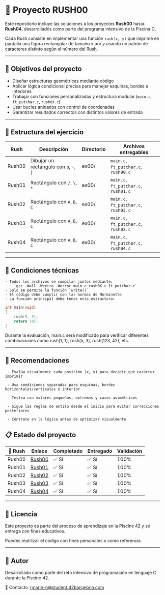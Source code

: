 # 📐 Proyecto RUSH00

Este repositorio incluye las soluciones a los proyectos **Rush00** hasta **Rush04**, desarrollados como parte del programa intensivo de la Piscina C.

Cada Rush consiste en implementar una función `rush(x, y)` que imprime en pantalla una figura rectangular de tamaño `x` por `y` usando un patrón de caracteres distinto según el número del Rush.

---

## 🎯 Objetivos del proyecto

- Diseñar estructuras geométricas mediante código  
- Aplicar lógica condicional precisa para manejar esquinas, bordes e interiores  
- Trabajar con funciones personalizadas y estructura modular (`main.c`, `ft_putchar.c`, `rush0X.c`)  
- Usar bucles anidados con control de coordenadas  
- Garantizar resultados correctos con distintos valores de entrada  

---

## 📁 Estructura del ejercicio

| Rush   | Descripción                                 | Directorio | Archivos entregables                      |
|--------|---------------------------------------------|------------|-------------------------------------------|
| Rush00 | Dibujar un rectángulo con `o`, `-`, `\|`    | ex00/      | `main.c`, `ft_putchar.c`, `rush00.c`      |
| Rush01 | Rectángulo con `/`, `\`, `*`                | ex00/      | `main.c`, `ft_putchar.c`, `rush01.c`      |
| Rush02 | Rectángulo con `A`, `B`, `C`                | ex00/      | `main.c`, `ft_putchar.c`, `rush02.c`      |
| Rush03 | Rectángulo con `A`, `B`, `C`                | ex00/      | `main.c`, `ft_putchar.c`, `rush03.c`      |
| Rush04 | Rectángulo con `A`, `B`, `C`                | ex00/      | `main.c`, `ft_putchar.c`, `rush04.c`      |

---

## 🔧 Condiciones técnicas

    - Todos los archivos se compilan juntos mediante:  
        `gcc -Wall -Wextra -Werror main.c rush0X.c ft_putchar.c`  
    - Solo se permite la función `write()`  
    - El código debe cumplir con las normas de Norminette  
    - La función principal debe tener esta estructura:  
    
  ```c
  int main(void)
  {
      rush(5, 5);
      return (0);
  }

 ```
Durante la evaluación, main.c será modificado para verificar diferentes combinaciones como rush(1, 1), rush(5, 3), rush(123, 42), etc.

---

## 📌 Recomendaciones
     - Evalúa visualmente cada posición (x, y) para decidir qué carácter imprimir

     - Usa condiciones separadas para esquinas, bordes horizontales/verticales e interior

     - Testea con valores pequeños, extremos y casos asimétricos

     - Sigue las reglas de estilo desde el inicio para evitar correcciones posteriores

     - Céntrate en la lógica antes de optimizar visualmente


## 📋 Estado del proyecto

| 🧩 Rush   | Enlace                                                                                       | Completado | Entregado | Validación |
|----------|----------------------------------------------------------------------------------------------|------------|-----------|------------|
| Rush00   | [Rush00](https://github.com/Itzskade/Piscina42/tree/main/RUSH00/ex00/rush00.c)                         | ✅ Sí      | ✅ Sí     | 100%       |
| Rush01   | [Rush01](https://github.com/Itzskade/Piscina42/tree/main/RUSH00/ex00/rush01.c)                         | ✅ Sí      | ✅ Sí     | 100%       |
| Rush02   | [Rush02](https://github.com/Itzskade/Piscina42/tree/main/RUSH00/ex00/rush02.c)                         | ✅ Sí      | ✅ Sí     | 100%       |
| Rush03   | [Rush03](https://github.com/Itzskade/Piscina42/tree/main/RUSH00/ex00/rush03.c)                         | ✅ Sí      | ✅ Sí     | 100%       |
| Rush04   | [Rush04](https://github.com/Itzskade/Piscina42/tree/main/RUSH00/ex00/rush04.c)                         | ✅ Sí      | ✅ Sí     | 100%       |

---

## 📜 Licencia

Este proyecto es parte del proceso de aprendizaje en la Piscine 42 y se entrega con fines educativos. 

Puedes reutilizar el código con fines personales o como referencia.

---

## 🙋 Autor

Desarrollado como parte del reto intensivo de programación en lenguaje C durante la Piscine 42.

📧 Contacto: [rmarin-n@student.42barcelona.com](mailto:rmarin-n@student.42barcelona.com)
